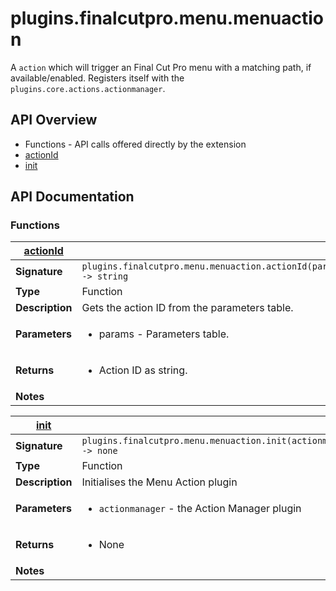# plugins.finalcutpro.menu.menuaction

A `action` which will trigger an Final Cut Pro menu with a matching path, if available/enabled.
Registers itself with the `plugins.core.actions.actionmanager`.

## API Overview
* Functions - API calls offered directly by the extension
 * [actionId](#actionId)
 * [init](#init)

## API Documentation

### Functions

| [actionId](#actionId)         |                                                                                     |
| --------------------------------------------|-------------------------------------------------------------------------------------|
| **Signature**                               | `plugins.finalcutpro.menu.menuaction.actionId(params) -> string`                                                                    |
| **Type**                                    | Function                                                                     |
| **Description**                             | Gets the action ID from the parameters table.                                                                     |
| **Parameters**                              | <ul><li>params - Parameters table.</li></ul> |
| **Returns**                                 | <ul><li>Action ID as string.</li></ul>          |
| **Notes**                                   | <ul></ul>                |

| [init](#init)         |                                                                                     |
| --------------------------------------------|-------------------------------------------------------------------------------------|
| **Signature**                               | `plugins.finalcutpro.menu.menuaction.init(actionmanager) -> none`                                                                    |
| **Type**                                    | Function                                                                     |
| **Description**                             | Initialises the Menu Action plugin                                                                     |
| **Parameters**                              | <ul><li>`actionmanager` - the Action Manager plugin</li></ul> |
| **Returns**                                 | <ul><li>None</li></ul>          |
| **Notes**                                   | <ul></ul>                |

